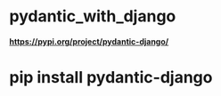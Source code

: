 # pydantic_with_django
#### https://pypi.org/project/pydantic-django/


# pip install pydantic-django


